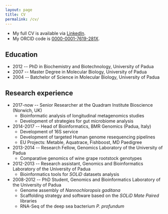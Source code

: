 ```yaml
---
layout: page
title: CV
permalink: /cv/
---
```


* My full CV is available via [LinkedIn](https://www.linkedin.com/in/andreatelatin).
* My ORCID code is [0000-0001-7619-281X](https://orcid.org/0000-0001-7619-281X).


## Education

 * 2012 -- PhD in Biochemistry and Biotechnology, University of Padua
 * 2007 -- Master Degree in Molecular Biology, University of Padua
 * 2004 -- Batchelor of Science in Molecular Biology, University of Padua

## Research experience

 * 2017-now -- Senior Researcher at the Quadram Institute Bioscience (Norwich, UK)
   * Bioinformatic analysis of longitudinal metagenomics studies
   * Development of strategies for gut microbiome analysis
 * 2014-2017 -- Head of Bioinformatics, BMR Genomics (Padua, Italy)
   * Development of 16S service
   * Development of targeted Human genome resequencing pipelines
   * EU Projects: Metable, Aquatrace, Fishboost, MD Paedigree
 * 2013-2014 -- Research Fellow, Genomics Laboratory of the University of Padua
   * Comparative genomics of wine grape rootstock genotypes
 * 2012-2013 -- Research assistant, Genomics and Bioinformatics Laboratory of the University of Padua
   * Bioinformatics tools for _SOLiD_ datasets analysis
 * 2008-2012 -- PhD Student, Genomics and Bioinformatics Laboratory of the University of Padua
   * Genome assembly of _Nannochloropsis gaditana_
   * Scaffolding strategy and software based on the _SOLiD Mate Paired_ libraries
   * RNA-Seq of the deep sea bacterium _P. profundum_
 

